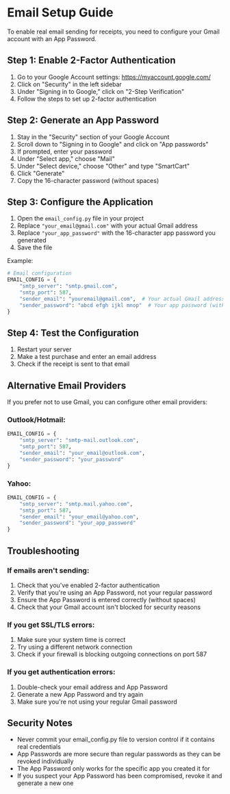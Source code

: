 # Email Setup Guide

To enable real email sending for receipts, you need to configure your Gmail account with an App Password.

## Step 1: Enable 2-Factor Authentication

1. Go to your Google Account settings: https://myaccount.google.com/
2. Click on "Security" in the left sidebar
3. Under "Signing in to Google," click on "2-Step Verification"
4. Follow the steps to set up 2-factor authentication

## Step 2: Generate an App Password

1. Stay in the "Security" section of your Google Account
2. Scroll down to "Signing in to Google" and click on "App passwords"
3. If prompted, enter your password
4. Under "Select app," choose "Mail"
5. Under "Select device," choose "Other" and type "SmartCart"
6. Click "Generate"
7. Copy the 16-character password (without spaces)

## Step 3: Configure the Application

1. Open the `email_config.py` file in your project
2. Replace `"your_email@gmail.com"` with your actual Gmail address
3. Replace `"your_app_password"` with the 16-character app password you generated
4. Save the file

Example:
```python
# Email configuration
EMAIL_CONFIG = {
    "smtp_server": "smtp.gmail.com",
    "smtp_port": 587,
    "sender_email": "youremail@gmail.com",  # Your actual Gmail address
    "sender_password": "abcd efgh ijkl mnop"  # Your app password (without spaces)
}
```

## Step 4: Test the Configuration

1. Restart your server
2. Make a test purchase and enter an email address
3. Check if the receipt is sent to that email

## Alternative Email Providers

If you prefer not to use Gmail, you can configure other email providers:

### Outlook/Hotmail:
```python
EMAIL_CONFIG = {
    "smtp_server": "smtp-mail.outlook.com",
    "smtp_port": 587,
    "sender_email": "your_email@outlook.com",
    "sender_password": "your_password"
}
```

### Yahoo:
```python
EMAIL_CONFIG = {
    "smtp_server": "smtp.mail.yahoo.com",
    "smtp_port": 587,
    "sender_email": "your_email@yahoo.com",
    "sender_password": "your_app_password"
}
```

## Troubleshooting

### If emails aren't sending:
1. Check that you've enabled 2-factor authentication
2. Verify that you're using an App Password, not your regular password
3. Ensure the App Password is entered correctly (without spaces)
4. Check that your Gmail account isn't blocked for security reasons

### If you get SSL/TLS errors:
1. Make sure your system time is correct
2. Try using a different network connection
3. Check if your firewall is blocking outgoing connections on port 587

### If you get authentication errors:
1. Double-check your email address and App Password
2. Generate a new App Password and try again
3. Make sure you're not using your regular Gmail password

## Security Notes

- Never commit your email_config.py file to version control if it contains real credentials
- App Passwords are more secure than regular passwords as they can be revoked individually
- The App Password only works for the specific app you created it for
- If you suspect your App Password has been compromised, revoke it and generate a new one